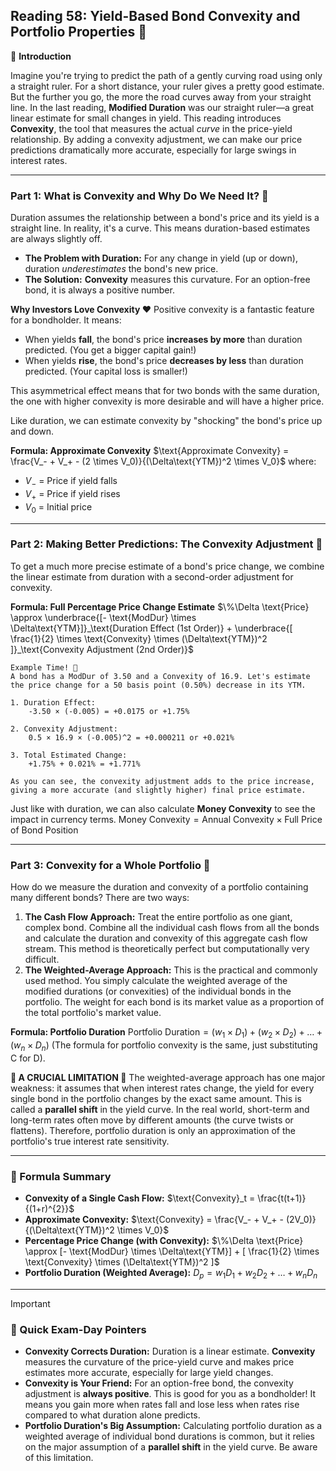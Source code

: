 ## Reading 58: Yield-Based Bond Convexity and Portfolio Properties 🌉

🎯 **Introduction**

Imagine you're trying to predict the path of a gently curving road using only a straight ruler. For a short distance, your ruler gives a pretty good estimate. But the further you go, the more the road curves away from your straight line. In the last reading, **Modified Duration** was our straight ruler—a great linear estimate for small changes in yield. This reading introduces **Convexity**, the tool that measures the actual *curve* in the price-yield relationship. By adding a convexity adjustment, we can make our price predictions dramatically more accurate, especially for large swings in interest rates.

---

### Part 1: What is Convexity and Why Do We Need It? 🤔

Duration assumes the relationship between a bond's price and its yield is a straight line. In reality, it's a curve. This means duration-based estimates are always slightly off.



* **The Problem with Duration:** For any change in yield (up or down), duration *underestimates* the bond's new price.
* **The Solution:** **Convexity** measures this curvature. For an option-free bond, it is always a positive number.

**Why Investors Love Convexity ❤️**
Positive convexity is a fantastic feature for a bondholder. It means:
* When yields **fall**, the bond's price **increases by more** than duration predicted. (You get a bigger capital gain!)
* When yields **rise**, the bond's price **decreases by less** than duration predicted. (Your capital loss is smaller!)

This asymmetrical effect means that for two bonds with the same duration, the one with higher convexity is more desirable and will have a higher price.

Like duration, we can estimate convexity by "shocking" the bond's price up and down.

**Formula: Approximate Convexity**
$\text{Approximate Convexity} = \frac{V_- + V_+ - (2 \times V_0)}{(\Delta\text{YTM})^2 \times V_0}$
where:
* $V_-$ = Price if yield falls
* $V_+$ = Price if yield rises
* $V_0$ = Initial price

---

### Part 2: Making Better Predictions: The Convexity Adjustment 🎯

To get a much more precise estimate of a bond's price change, we combine the linear estimate from duration with a second-order adjustment for convexity.

**Formula: Full Percentage Price Change Estimate**
$\%\Delta \text{Price} \approx \underbrace{[- \text{ModDur} \times \Delta\text{YTM}]}_\text{Duration Effect (1st Order)} + \underbrace{[ \frac{1}{2} \times \text{Convexity} \times (\Delta\text{YTM})^2 ]}_\text{Convexity Adjustment (2nd Order)}$

```text
Example Time! 🧮
A bond has a ModDur of 3.50 and a Convexity of 16.9. Let's estimate the price change for a 50 basis point (0.50%) decrease in its YTM.

1. Duration Effect:
    -3.50 × (-0.005) = +0.0175 or +1.75%

2. Convexity Adjustment:
    0.5 × 16.9 × (-0.005)^2 = +0.000211 or +0.021%

3. Total Estimated Change:
    +1.75% + 0.021% = +1.771%

As you can see, the convexity adjustment adds to the price increase, giving a more accurate (and slightly higher) final price estimate.
```

Just like with duration, we can also calculate **Money Convexity** to see the impact in currency terms.
$\text{Money Convexity} = \text{Annual Convexity} \times \text{Full Price of Bond Position}$

---

### Part 3: Convexity for a Whole Portfolio 🧺

How do we measure the duration and convexity of a portfolio containing many different bonds? There are two ways:

1.  **The Cash Flow Approach:** Treat the entire portfolio as one giant, complex bond. Combine all the individual cash flows from all the bonds and calculate the duration and convexity of this aggregate cash flow stream. This method is theoretically perfect but computationally very difficult.
2.  **The Weighted-Average Approach:** This is the practical and commonly used method. You simply calculate the weighted average of the modified durations (or convexities) of the individual bonds in the portfolio. The weight for each bond is its market value as a proportion of the total portfolio's market value.

**Formula: Portfolio Duration**
$\text{Portfolio Duration} = (w_1 \times D_1) + (w_2 \times D_2) + \dots + (w_n \times D_n)$
(The formula for portfolio convexity is the same, just substituting C for D).

**🚨 A CRUCIAL LIMITATION 🚨**
The weighted-average approach has one major weakness: it assumes that when interest rates change, the yield for every single bond in the portfolio changes by the exact same amount. This is called a **parallel shift** in the yield curve. In the real world, short-term and long-term rates often move by different amounts (the curve twists or flattens). Therefore, portfolio duration is only an approximation of the portfolio's true interest rate sensitivity.

---

### 🧪 Formula Summary
* **Convexity of a Single Cash Flow:** $\text{Convexity}_t = \frac{t(t+1)}{(1+r)^{2}}$
* **Approximate Convexity:** $\text{Convexity} = \frac{V_- + V_+ - (2V_0)}{(\Delta\text{YTM})^2 \times V_0}$
* **Percentage Price Change (with Convexity):**
    $\%\Delta \text{Price} \approx [- \text{ModDur} \times \Delta\text{YTM}] + [ \frac{1}{2} \times \text{Convexity} \times (\Delta\text{YTM})^2 ]$
* **Portfolio Duration (Weighted Average):**
    $D_p = w_1D_1 + w_2D_2 + \dots + w_nD_n$

---

> [!IMPORTANT]
> ### 🎯 Quick Exam-Day Pointers
>
> * **Convexity Corrects Duration:** Duration is a linear estimate. **Convexity** measures the curvature of the price-yield curve and makes price estimates more accurate, especially for large yield changes.
> * **Convexity is Your Friend:** For an option-free bond, the convexity adjustment is **always positive**. This is good for you as a bondholder! It means you gain more when rates fall and lose less when rates rise compared to what duration alone predicts.
> * **Portfolio Duration's Big Assumption:** Calculating portfolio duration as a weighted average of individual bond durations is common, but it relies on the major assumption of a **parallel shift** in the yield curve. Be aware of this limitation.
